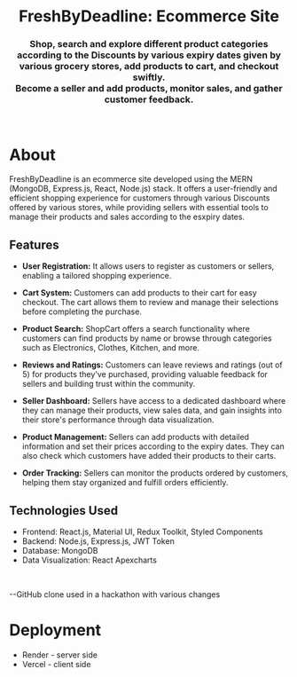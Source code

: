 <h1 align="center">
    FreshByDeadline: Ecommerce Site
</h1>

<h3 align="center">
Shop, search and explore different product categories according to the Discounts by various expiry dates given by various grocery stores, add products to cart, and checkout swiftly. <br>
Become a seller and add products, monitor sales, and gather customer feedback.
</h3>

<br>

# About

FreshByDeadline is an ecommerce site developed using the MERN (MongoDB, Express.js, React, Node.js) stack. It offers a user-friendly and efficient shopping experience for customers through various Discounts offered by various stores, while providing sellers with essential tools to manage their products and sales according  to the esxpiry dates.

## Features

- **User Registration:** It allows users to register as customers or sellers, enabling a tailored shopping experience.

- **Cart System:** Customers can add products to their cart for easy checkout. The cart allows them to review and manage their selections before completing the purchase.

- **Product Search:** ShopCart offers a search functionality where customers can find products by name or browse through categories such as Electronics, Clothes, Kitchen, and more.

- **Reviews and Ratings:** Customers can leave reviews and ratings (out of 5) for products they've purchased, providing valuable feedback for sellers and building trust within the community.

- **Seller Dashboard:** Sellers have access to a dedicated dashboard where they can manage their products, view sales data, and gain insights into their store's performance through data visualization.

- **Product Management:** Sellers can add products with detailed information and set their prices according to the expiry dates. They can also check which customers have added their products to their carts.

- **Order Tracking:** Sellers can monitor the products ordered by customers, helping them stay organized and fulfill orders efficiently.

## Technologies Used

- Frontend: React.js, Material UI, Redux Toolkit, Styled Components
- Backend: Node.js, Express.js, JWT Token
- Database: MongoDB
- Data Visualization: React Apexcharts

<br>

--GitHub clone used in a hackathon with various changes<br>

# Deployment
* Render - server side
* Vercel - client side

